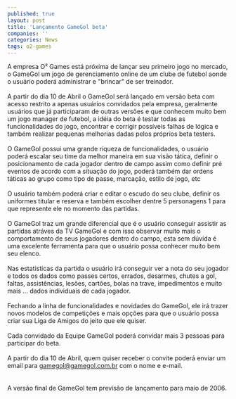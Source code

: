 ```yaml
---
published: true
layout: post
title: 'Lançamento GameGol beta'
companies: ''
categories: News
tags: o2-games
---
```

A empresa O&sup2; Games est&aacute; pr&oacute;xima de lan&ccedil;ar seu primeiro jogo no mercado, o GameGol um jogo de gerenciamento online
 de um clube de futebol aonde o usu&aacute;rio poder&aacute; administrar e &quot;brincar&quot; de ser treinador.<br /><br />A partir do dia 10 de Abril o GameGol ser&aacute; lan&ccedil;ado em vers&atilde;o beta com acesso restrito a apenas usu&aacute;rios convidados pela empresa, geralmente usu&aacute;rios que j&aacute; participaram de outras vers&otilde;es e que conhecem muito bem um jogo manager de futebol, a id&eacute;ia do beta &eacute; testar todas as funcionalidades do jogo, encontrar e corrigir poss&iacute;veis falhas de l&oacute;gica e tamb&eacute;m realizar pequenas melhorias dadas pelos pr&oacute;prios beta testers.<br /><br />O GameGol possui uma grande riqueza de funcionalidades, o usu&aacute;rio poder&aacute; escalar seu time da melhor maneira em sua vis&atilde;o t&aacute;tica, definir o posicionamento de cada jogador dentro de campo assim como definir pr&eacute; eventos de acordo com a situa&ccedil;&atilde;o do jogo, poder&aacute; tamb&eacute;m dar ordens t&aacute;ticas ao grupo como tipo de passe, marca&ccedil;&atilde;o, estilo de jogo, etc<br /><br />O usu&aacute;rio tamb&eacute;m poder&aacute; criar e editar o escudo do seu clube, definir os uniformes titular e reserva e tamb&eacute;m escolher dentre 5 personagens 1 para que represente ele no momento das partidas.<br /><br />O GameGol traz um grande diferencial que &eacute; o usu&aacute;rio conseguir assistir as partidas atr&aacute;ves da TV GameGol e com isso observar muito mais o comportamento de seus jogadores dentro do campo, esta sem d&uacute;vida &eacute; uma excelente ferramenta para que o usu&aacute;rio possa conhecer muito bem seu elenco.<br /><br />Nas estatisticas da partida o usu&aacute;rio ir&aacute; conseguir ver a nota do seu jogador e todos os dados como passes certos, errados, desarmes, chutes a gol, faltas, assist&ecirc;ncias, les&otilde;es, cart&otilde;es, bolas na trave, impedimentos e muito mais ... dados individuais de cada jogador.<br /><br />Fechando a linha de funcionalidades e novidades do GameGol, ele ir&aacute; trazer novos modelos de competi&ccedil;&otilde;es e mais op&ccedil;&otilde;es para que o usu&aacute;rio possa criar sua Liga de Amigos do jeito que ele quiser.<br /><br />Cada convidado da Equipe GameGol poder&aacute; convidar mais 3 pessoas para participar do beta.<br /><br />A partir do dia 10 de Abril, quem quiser receber o convite poder&aacute; enviar um email para <a href="mailto:gamegol@gamegol.com.br ">gamegol@gamegol.com.br</a>
 com o nome e e-mail.<br /><br /><br />A vers&atilde;o final de GameGol tem previs&atilde;o de lan&ccedil;amento para maio de 2006.